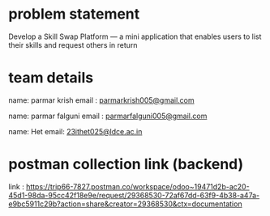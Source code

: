 # problem statement

Develop a Skill Swap Platform — a mini application that enables users to list their skills and
request others in return

# team details
name: parmar krish
email : parmarkrish005@gmail.com

name: parmar falguni
email : parmarfalguni005@gmail.com

name: Het
email: 23ithet025@ldce.ac.in

# postman collection link  (backend)

link : https://trip66-7827.postman.co/workspace/odoo~19471d2b-ac20-45d1-98da-95cc42f18e9e/request/29368530-72af67dd-63f9-4b38-a47a-e9bc5911c29b?action=share&creator=29368530&ctx=documentation
